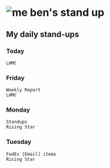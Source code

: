 # ![me](https://avatars2.githubusercontent.com/u/5232044?s=50&v=4) ben's stand up

## My daily stand-ups
 
### Today

    LHMC

### Friday
 
    Weekly Report
    LHMC

### Monday

    Standups
    Rising Star

### Tuesday

    FedEx [Email] items
    Rising Star
